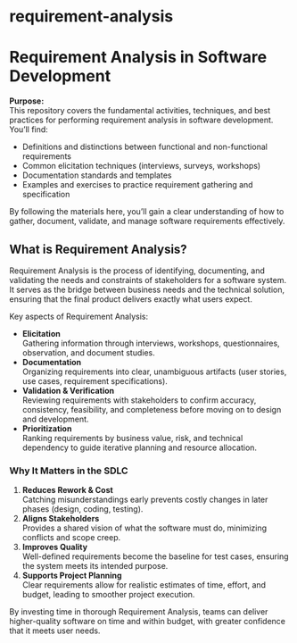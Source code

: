 # requirement-analysis

# Requirement Analysis in Software Development

**Purpose:**  
This repository covers the fundamental activities, techniques, and best practices for performing requirement analysis in software development. You’ll find:

- Definitions and distinctions between functional and non-functional requirements  
- Common elicitation techniques (interviews, surveys, workshops)  
- Documentation standards and templates  
- Examples and exercises to practice requirement gathering and specification  

By following the materials here, you’ll gain a clear understanding of how to gather, document, validate, and manage software requirements effectively.


## What is Requirement Analysis?

Requirement Analysis is the process of identifying, documenting, and validating the needs and constraints of stakeholders for a software system. It serves as the bridge between business needs and the technical solution, ensuring that the final product delivers exactly what users expect.

Key aspects of Requirement Analysis:

- **Elicitation**  
  Gathering information through interviews, workshops, questionnaires, observation, and document studies.  
- **Documentation**  
  Organizing requirements into clear, unambiguous artifacts (user stories, use cases, requirement specifications).  
- **Validation & Verification**  
  Reviewing requirements with stakeholders to confirm accuracy, consistency, feasibility, and completeness before moving on to design and development.  
- **Prioritization**  
  Ranking requirements by business value, risk, and technical dependency to guide iterative planning and resource allocation.

### Why It Matters in the SDLC

1. **Reduces Rework & Cost**  
   Catching misunderstandings early prevents costly changes in later phases (design, coding, testing).  
2. **Aligns Stakeholders**  
   Provides a shared vision of what the software must do, minimizing conflicts and scope creep.  
3. **Improves Quality**  
   Well-defined requirements become the baseline for test cases, ensuring the system meets its intended purpose.  
4. **Supports Project Planning**  
   Clear requirements allow for realistic estimates of time, effort, and budget, leading to smoother project execution.

By investing time in thorough Requirement Analysis, teams can deliver higher-quality software on time and within budget, with greater confidence that it meets user needs.

